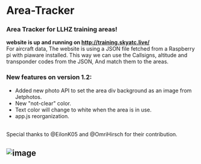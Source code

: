 # Area-Tracker
### **Area Tracker for LLHZ training areas!**


**website is up and running on http://training.skyatc.live/**
<br>
For aircraft data, The website is using a JSON file fetched from a Raspberry pi with piaware installed.
This way we can use the Callsigns, altitude and transponder codes from the JSON, And match them to the areas.
<br>
### New features on version 1.2:
- Added new photo API to set the area div background as an image from Jetphotos.
- New "not-clear" color.
- Text color will change to white when the area is in use.
- app.js reorganization.

<br>
Special thanks to @EilonK05 and @OmriHirsch for their contribution.

## ![image](https://user-images.githubusercontent.com/77850001/220174672-34268a8f-fc37-4b29-b526-31641212d42b.png)
